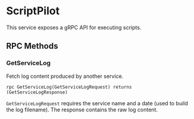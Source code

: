 # ScriptPilot

This service exposes a gRPC API for executing scripts.

## RPC Methods

### GetServiceLog

Fetch log content produced by another service.

```
rpc GetServiceLog(GetServiceLogRequest) returns (GetServiceLogResponse)
```

`GetServiceLogRequest` requires the service name and a date (used to build the log filename). The response contains the raw log content.
